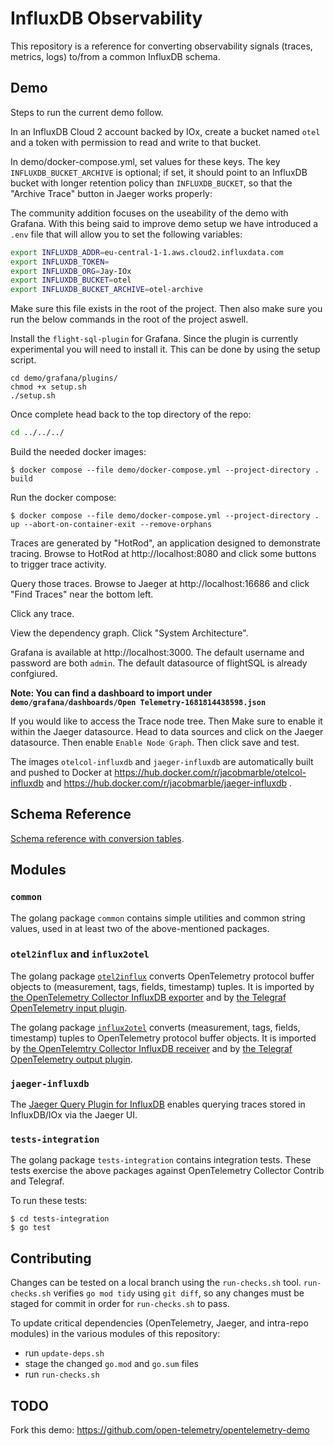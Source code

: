 # InfluxDB Observability

This repository is a reference for converting observability signals (traces, metrics, logs) to/from a common InfluxDB schema.

## Demo

Steps to run the current demo follow.

In an InfluxDB Cloud 2 account backed by IOx, create a bucket named `otel` and a token with permission to read and write to that bucket.

In demo/docker-compose.yml, set values for these keys.
The key `INFLUXDB_BUCKET_ARCHIVE` is optional;
if set, it should point to an InfluxDB bucket with longer retention policy than `INFLUXDB_BUCKET`,
so that the "Archive Trace" button in Jaeger works properly:

The community addition focuses on the useability of the demo with Grafana. With this being said to improve demo setup we have introduced a `.env` file that will allow you to set the following variables:

```bash
export INFLUXDB_ADDR=eu-central-1-1.aws.cloud2.influxdata.com
export INFLUXDB_TOKEN=
export INFLUXDB_ORG=Jay-IOx
export INFLUXDB_BUCKET=otel 
export INFLUXDB_BUCKET_ARCHIVE=otel-archive
```

Make sure this file exists in the root of the project. Then also make sure you run the below commands in the root of the project aswell.

Install the `flight-sql-plugin` for Grafana. Since the plugin is currently experimental you will need to install it. This can be done by using the setup script.
```
cd demo/grafana/plugins/
chmod +x setup.sh
./setup.sh
```
Once complete head back to the top directory of the repo:
```bash
cd ../../../
```

Build the needed docker images:
```console
$ docker compose --file demo/docker-compose.yml --project-directory . build
```

Run the docker compose:
```console
$ docker compose --file demo/docker-compose.yml --project-directory . up --abort-on-container-exit --remove-orphans
```

Traces are generated by "HotRod", an application designed to demonstrate tracing.
Browse to HotRod at http://localhost:8080 and click some buttons to trigger trace activity.

Query those traces.
Browse to Jaeger at http://localhost:16686 and click "Find Traces" near the bottom left.

Click any trace.

View the dependency graph.
Click "System Architecture".

Grafana is available at http://localhost:3000. The default username and password are both `admin`. The default datasource of flightSQL is already confgiured.

**Note: You can find a dashboard to import under `demo/grafana/dashboards/Open Telemetry-1681814438598.json`**

If you would like to access the Trace node tree. Then Make sure to enable it within the Jaeger datasource. Head to data sources and click on the Jaeger datasource. Then enable `Enable Node Graph`. Then click save and test.


The images `otelcol-influxdb` and `jaeger-influxdb` are automatically built and pushed to Docker at https://hub.docker.com/r/jacobmarble/otelcol-influxdb and https://hub.docker.com/r/jacobmarble/jaeger-influxdb .

## Schema Reference

[Schema reference with conversion tables](docs/index.md).

## Modules

### `common`

The golang package `common` contains simple utilities and common string values,
used in at least two of the above-mentioned packages.

### `otel2influx` and `influx2otel`

The golang package [`otel2influx`](otel2influx/README.md) converts OpenTelemetry protocol buffer objects to (measurement, tags, fields, timestamp) tuples.
It is imported by [the OpenTelemetry Collector InfluxDB exporter](https://github.com/open-telemetry/opentelemetry-collector-contrib/tree/main/exporter/influxdbexporter)
and by [the Telegraf OpenTelemetry input plugin](https://github.com/influxdata/telegraf/tree/master/plugins/inputs/opentelemetry).

The golang package [`influx2otel`](influx2otel/README.md) converts (measurement, tags, fields, timestamp) tuples to OpenTelemetry protocol buffer objects.
It is imported by [the OpenTelemtry Collector InfluxDB receiver](https://github.com/open-telemetry/opentelemetry-collector-contrib/tree/main/receiver/influxdbreceiver)
and by [the Telegraf OpenTelemetry output plugin](https://github.com/influxdata/telegraf/tree/master/plugins/outputs/opentelemetry).

### `jaeger-influxdb`

The [Jaeger Query Plugin for InfluxDB](jaeger-influxdb) enables querying traces stored in InfluxDB/IOx via the Jaeger UI.

### `tests-integration`

The golang package `tests-integration` contains integration tests.
These tests exercise the above packages against OpenTelemetry Collector Contrib and Telegraf.

To run these tests:
```console
$ cd tests-integration
$ go test
```

## Contributing

Changes can be tested on a local branch using the `run-checks.sh` tool.
`run-checks.sh` verifies `go mod tidy` using `git diff`,
so any changes must be staged for commit in order for `run-checks.sh` to pass.

To update critical dependencies (OpenTelemetry, Jaeger, and intra-repo modules) in the various modules of this repository:
- run `update-deps.sh`
- stage the changed `go.mod` and `go.sum` files
- run `run-checks.sh`

## TODO
Fork this demo:
https://github.com/open-telemetry/opentelemetry-demo

